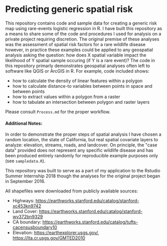 # Predicting generic spatial risk

This repository contains code and sample data for creating a generic risk map using rare-events logistic regression in R. I have built this repository as a means to share some of the code and procedures I used for analysis on a private project requiring discretion. The original premise of these analyses was the assessment of spatial risk factors for a rare wildlife disease however, in practice these examples could be applied to any geospatial analysis asking the question: how does X spatial variable impact the likelihood of Y spatial sample occuring (if Y is a rare event)? 
The code in this repository primarly demonstrates geospatial analyses often left to software like QGIS or ArcGIS in R. For example, code included shows:
- how to calculate the density of linear features within a polygon 
- how to calculate distance-to variables between points in space and between points
- how to extract values within a polygon from a raster 
- how to tabulate an intersection between polygon and raster layers 

Please consult `Process.md` for the proper workflow.

#### Additional Notes:
In order to demonstrate the proper steps of spatial analysis I have chosen a random location, the state of California, but real spatial covariate layers to analyze: elevation, streams, roads, and landcover. On principle, the "case data" provided does not represent any specific wildlife disease and has been produced entirely randomly for reproducible example purposes only (see `sampledata.R`).

This repository was built to serve as a part of my application to the Rstudio Summer Internship 2018 though the analyses for the original project began in September 2016. 

All shapefiles were downloaded from publicly available sources:
- Highways: https://earthworks.stanford.edu/catalog/stanford-xc453kn9742
- Land Cover: https://earthworks.stanford.edu/catalog/stanford-wv372bn9329
- CA boundary: https://earthworks.stanford.edu/catalog/tufts-cacensusboundary10
- Elevation: https://earthexplorer.usgs.gov/, https://lta.cr.usgs.gov/GMTED2010